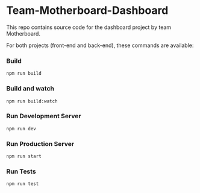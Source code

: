 # Team-Motherboard-Dashboard

This repo contains source code for the dashboard project by team Motherboard.

For both projects (front-end and back-end), these commands are available:

### Build

```
npm run build
```

### Build and watch

```
npm run build:watch
```

### Run Development Server

```
npm run dev
```

### Run Production Server

```
npm run start
```

### Run Tests

```
npm run test
```
